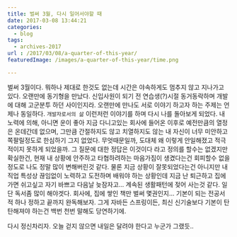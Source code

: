 ```yaml
---
title: 벌써 3월, 다시 일어서야할 때
date: 2017-03-08 13:44:21
categories:
  - blog
tags:
  - archives-2017
url : /2017/03/08/a-quarter-of-this-year/
featuredImage: /images/a-quarter-of-this-year/time.png

---
```

벌써 3월이다. 뭐하나 제대로 한것도 없는데 시간은 야속하게도 멈추지 않고 지나가고 있다.
오랜만에 동기형을 만났다. <!-- more -->신입사원이 되기 전 연습생(?)시절 동거동락하며 개발에 대해 고군분투 하던 사이인지라. 오랜만에 만나도 서로 이야기 하고자 하는 주제는 언제나 동일하다. `개발자로서의 삶`
이런저런 이야기를 하며 다시 나를 돌아보게 되었다. 내 노력에 의해, 아니면 운이 좋아 지금 다니고있는 회사에 들어온 이후로 예전만큼의 열정은 온데간데 없으며, 그만큼 간절하지도 않고 치열하지도 않는 내 자신이 너무 미안하고 쪽팔릴정도로 한심하기 그지 없었다. 무엇때문일까, 도대체 왜 이렇게 안일해졌고 적극적이지 못하게 되었을까.
그 질문에 대한 정답은 이것이다 라고 정의를 할수는 없겠지만 확실한건, 현재 내 상황에 안주하고 타협하려하는 마음가짐이 생겼다는건 회피할수 없을정도로 나도 정말 많이 변해버린것 같다. 물론 지금 상황이 잘못되었다는건 아니지만 내 직업 특성상 끊임없이 노력하고 도전하며 배워야 하는 상황인데 지금 난 퇴근하고 집에가면 쉬고싶고 자기 바쁘고 다음날 늦잠자고... 계속된 생활패턴에 젖어 사는것 같다.
일단 독서좀 많이 해야겟다. 회사에, 집에 쌓인 책만 벌써 몇권인지... 기본이 되는 전공서적 하나 정하고 끝까지 완독해보자. 그게 자바든 스프링이든, 최신 신기술보다 기본이 탄탄해져야 하는건 백번 천번 말해도 당연하기에.

다시 정신차리자. 오늘 걷지 않으면 내일은 달려야 한다고 누군가 그랬듯..
